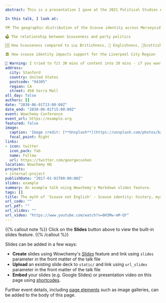 ```yaml
---
abstract: This is a presentation I gave at the 2021 Political Studies Association Annual Conference in March 2021.

In this talk, I look at:

🗺 The geographic distribution of the Scouse identity across Merseyside - Liverpool, Knowsley, Sefton, St. Helens and the Wirral

🗳 The relationship between Scouseness and party politics

🆔 How Scouseness compared to 🇬🇧 Britishness, 🏴󠁧󠁢󠁥󠁮󠁧󠁿 Englishness, 🏴󠁧󠁢󠁳󠁣󠁴󠁿Scottishness and 🏴󠁧󠁢󠁷󠁬󠁳󠁿 Welshness when it comes to ideological values, including left-right position, authoritarian-libertarianism, populism and equality.

🏛 How scouse identity impacts support for the Liverpool City Region

🚨 Warning: I tried to fit 30 mins of content into 20 mins - if you want to have a more in-depth conversation, or want to have a chat about potential research collaboration, please get in touch! I'm always happy to geek out.
address:
  city: Stanford
  country: United States
  postcode: "94305"
  region: CA
  street: 450 Serra Mall
all_day: false
authors: []
date: "2030-06-01T13:00:00Z"
date_end: "2030-06-01T15:00:00Z"
event: Wowchemy Conference
event_url: https://example.org
featured: false
image:
  caption: 'Image credit: [**Unsplash**](https://unsplash.com/photos/bzdhc5b3Bxs)'
  focal_point: Right
links:
- icon: twitter
  icon_pack: fab
  name: Follow
  url: https://twitter.com/georgecushen
location: Wowchemy HQ
projects:
- internal-project
publishDate: "2017-01-01T00:00:00Z"
slides: example
summary: An example talk using Wowchemy's Markdown slides feature.
tags: []
title: The myth of 'Scouse not English' - Scouse identity: history, mystery, and political relevance today
url_code: ""
url_pdf: ""
url_slides: ""
url_video: "https://www.youtube.com/watch?v=0H3Mw-mM-QY"
---
```


{{% callout note %}}
Click on the **Slides** button above to view the built-in slides feature.
{{% /callout %}}

Slides can be added in a few ways:

- **Create** slides using Wowchemy's [*Slides*](https://wowchemy.com/docs/managing-content/#create-slides) feature and link using `slides` parameter in the front matter of the talk file
- **Upload** an existing slide deck to `static/` and link using `url_slides` parameter in the front matter of the talk file
- **Embed** your slides (e.g. Google Slides) or presentation video on this page using [shortcodes](https://wowchemy.com/docs/writing-markdown-latex/).

Further event details, including [page elements](https://wowchemy.com/docs/writing-markdown-latex/) such as image galleries, can be added to the body of this page.
